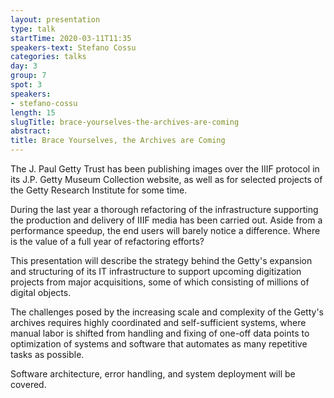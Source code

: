 ```yaml
---
layout: presentation
type: talk
startTime: 2020-03-11T11:35
speakers-text: Stefano Cossu
categories: talks
day: 3
group: 7
spot: 3
speakers:
- stefano-cossu
length: 15
slugTitle: brace-yourselves-the-archives-are-coming
abstract:
title: Brace Yourselves, the Archives are Coming
---
```

The J. Paul Getty Trust has been publishing images over the IIIF protocol in its J.P. Getty Museum Collection website, as well as for selected projects of the Getty Research Institute for some time.

During the last year a thorough refactoring of the infrastructure supporting the production and delivery of IIIF media has been carried out. Aside from a performance speedup, the end users will barely notice a difference. Where is the value of a full year of refactoring efforts?

This presentation will describe the strategy behind the Getty's expansion and structuring of its IT infrastructure to support upcoming digitization projects from major acquisitions, some of which consisting of millions of digital objects.

The challenges posed by the increasing scale and complexity of the Getty's archives requires highly coordinated and self-sufficient systems, where manual labor is shifted from handling and fixing of one-off data points to optimization of systems and software that automates as many repetitive tasks as possible.

Software architecture, error handling, and system deployment will be covered.
